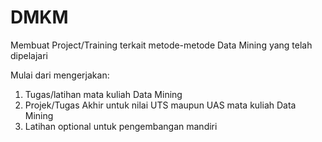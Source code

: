 # DMKM
Membuat Project/Training terkait metode-metode Data Mining yang telah dipelajari

Mulai dari mengerjakan:
1. Tugas/latihan mata kuliah Data Mining
2. Projek/Tugas Akhir untuk nilai UTS maupun UAS mata kuliah Data Mining
3. Latihan optional untuk pengembangan mandiri
